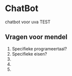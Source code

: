 # ChatBot
chatbot voor uva
TEST

## Vragen voor mendel
1. Specifieke programeertaal?
2. Specifieke eisen?
3. 
4. 
5. 
